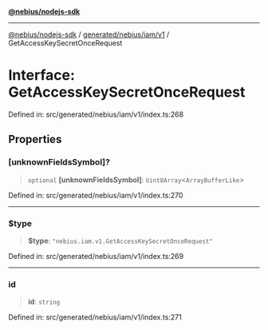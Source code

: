 [**@nebius/nodejs-sdk**](../../../../../README.md)

***

[@nebius/nodejs-sdk](../../../../../README.md) / [generated/nebius/iam/v1](../README.md) / GetAccessKeySecretOnceRequest

# Interface: GetAccessKeySecretOnceRequest

Defined in: src/generated/nebius/iam/v1/index.ts:268

## Properties

### \[unknownFieldsSymbol\]?

> `optional` **\[unknownFieldsSymbol\]**: `Uint8Array`\<`ArrayBufferLike`\>

Defined in: src/generated/nebius/iam/v1/index.ts:270

***

### $type

> **$type**: `"nebius.iam.v1.GetAccessKeySecretOnceRequest"`

Defined in: src/generated/nebius/iam/v1/index.ts:269

***

### id

> **id**: `string`

Defined in: src/generated/nebius/iam/v1/index.ts:271
